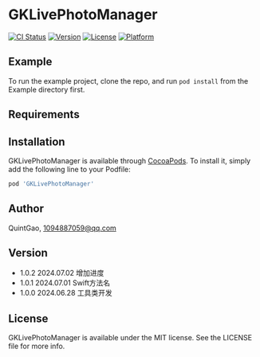 # GKLivePhotoManager

[![CI Status](https://img.shields.io/travis/QuintGao/GKLivePhotoManager.svg?style=flat)](https://travis-ci.org/QuintGao/GKLivePhotoManager)
[![Version](https://img.shields.io/cocoapods/v/GKLivePhotoManager.svg?style=flat)](https://cocoapods.org/pods/GKLivePhotoManager)
[![License](https://img.shields.io/cocoapods/l/GKLivePhotoManager.svg?style=flat)](https://cocoapods.org/pods/GKLivePhotoManager)
[![Platform](https://img.shields.io/cocoapods/p/GKLivePhotoManager.svg?style=flat)](https://cocoapods.org/pods/GKLivePhotoManager)

## Example

To run the example project, clone the repo, and run `pod install` from the Example directory first.

## Requirements

## Installation

GKLivePhotoManager is available through [CocoaPods](https://cocoapods.org). To install
it, simply add the following line to your Podfile:

```ruby
pod 'GKLivePhotoManager'
```

## Author

QuintGao, 1094887059@qq.com

## Version

* 1.0.2 2024.07.02 增加进度
* 1.0.1 2024.07.01 Swift方法名
* 1.0.0 2024.06.28 工具类开发

## License

GKLivePhotoManager is available under the MIT license. See the LICENSE file for more info.
